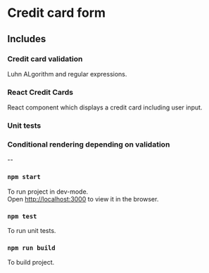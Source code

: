 # Credit card form


## Includes


### Credit card validation

Luhn ALgorithm and regular expressions.


### React Credit Cards

React component which displays a credit card including user input.


### Unit tests


### Conditional rendering depending on validation


--


### `npm start`

To run project in dev-mode.\
Open [http://localhost:3000](http://localhost:3000) to view it in the browser.


### `npm test`

To run unit tests.


### `npm run build`

To build project.